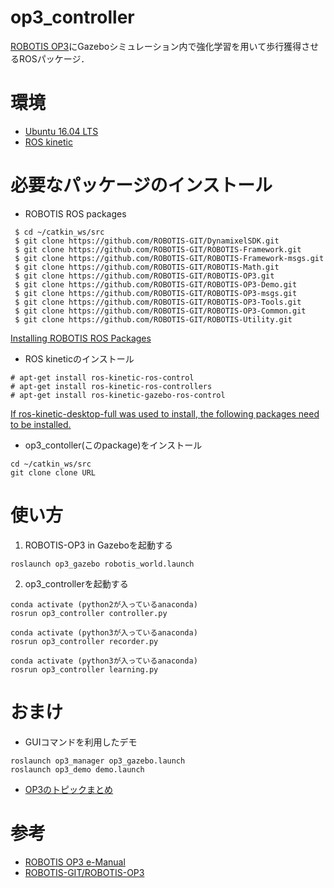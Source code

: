 # op3_controller
[ROBOTIS OP3](https://emanual.robotis.com/docs/en/platform/op3/simulation/)にGazeboシミュレーション内で強化学習を用いて歩行獲得させるROSパッケージ．  

# 環境
- [Ubuntu 16.04 LTS](https://wiki.ubuntu.com/XenialXerus/ReleaseNotes/Ja#Ubuntu_16.04.2BMG4wwDCmMPMw7TD8MMk-)
- [ROS kinetic](http://wiki.ros.org/ja/kinetic/Installation/Ubuntu)

# 必要なパッケージのインストール
-  ROBOTIS ROS packages
```
 $ cd ~/catkin_ws/src
 $ git clone https://github.com/ROBOTIS-GIT/DynamixelSDK.git
 $ git clone https://github.com/ROBOTIS-GIT/ROBOTIS-Framework.git
 $ git clone https://github.com/ROBOTIS-GIT/ROBOTIS-Framework-msgs.git
 $ git clone https://github.com/ROBOTIS-GIT/ROBOTIS-Math.git
 $ git clone https://github.com/ROBOTIS-GIT/ROBOTIS-OP3.git
 $ git clone https://github.com/ROBOTIS-GIT/ROBOTIS-OP3-Demo.git
 $ git clone https://github.com/ROBOTIS-GIT/ROBOTIS-OP3-msgs.git
 $ git clone https://github.com/ROBOTIS-GIT/ROBOTIS-OP3-Tools.git
 $ git clone https://github.com/ROBOTIS-GIT/ROBOTIS-OP3-Common.git
 $ git clone https://github.com/ROBOTIS-GIT/ROBOTIS-Utility.git
```
[Installing ROBOTIS ROS Packages](https://emanual.robotis.com/docs/en/platform/op3/recovery/#installing-robotis-ros-packages)
- ROS kineticのインストール
```
# apt-get install ros-kinetic-ros-control
# apt-get install ros-kinetic-ros-controllers
# apt-get install ros-kinetic-gazebo-ros-control
```
[If ros-kinetic-desktop-full was used to install, the following packages need to be installed.](https://emanual.robotis.com/docs/en/platform/op3/simulation/#gazebo-installation)
- op3_contoller(このpackage)をインストール
```
cd ~/catkin_ws/src
git clone clone URL
```

# 使い方
1. ROBOTIS-OP3 in Gazeboを起動する
```
roslaunch op3_gazebo robotis_world.launch
```
2. op3_controllerを起動する
```
conda activate (python2が入っているanaconda)
rosrun op3_controller controller.py

conda activate (python3が入っているanaconda)
rosrun op3_controller recorder.py

conda activate (python3が入っているanaconda)
rosrun op3_controller learning.py
```
# おまけ
- GUIコマンドを利用したデモ
```
roslaunch op3_manager op3_gazebo.launch
roslaunch op3_demo demo.launch
```
- [OP3のトピックまとめ](https://docs.google.com/document/d/12Ig3dS7uL5MNAOPqCCfnPpRVxRyvWaqoya56uJFsFv4/edit?usp=sharing)


# 参考
- [ROBOTIS OP3 e-Manual](https://emanual.robotis.com/docs/en/platform/op3/simulation/)
- [ROBOTIS-GIT/ROBOTIS-OP3](https://github.com/ROBOTIS-GIT/ROBOTIS-OP3)
